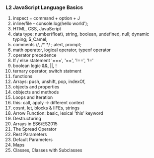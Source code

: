 ### L2 JavaScript Language Basics ###
1. inspect = command + option + J
2. inline/file - console.log(hello world');
3. HTML, CSS, JavaScript
4. data type: number(float), string, boolean, undefined, null; dynamic typing; $_Camel;
5. comments //, /* */ ; alert, prompt;
6. math operator, logical operator, typeof operator
7. operator precedence
8. If / else statement '===', '==', '!==', '!=' 
9. boolean logic &&, ||, !
10. ternary operator, switch statment
11. functions
12. Arrays: push, unshift, pop, indexOf, 
13. objects and properties
14. obbjects and methods
15. Loops and Iteration
14. this: call, apply -> different context
15. cosnt, let, blocks & IIFEs, strings
16. Arrow Function: basic, lexical 'this' keyword
17. Destructuring
18. Arrays in ES6/ES2015
19. The Spread Operator
20. Rest Parameters
21. Default Parameters
22. Maps
23. Classes, Classes with Subclasses

